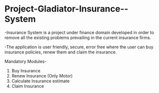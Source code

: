 # Project-Gladiator-Insurance--System

-Insurance System is a project under finance domain developed in order to remove all the existing problems prevailing in the current insurance firms. 

-The application is user friendly, secure, error free where the user can buy insurance policies, renew them and claim the insurance.

Mandatory Modules-

1. Buy Insurance
2. Renew Insurance (Only Motor)
3. Calculate Insurance estimate
4. Claim Insurance
